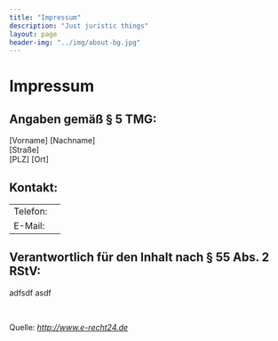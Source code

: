 ```yaml
---
title: "Impressum"
description: "Just juristic things"
layout: page
header-img: "../img/about-bg.jpg"
---
```


<h1>Impressum</h1>
<h2>Angaben gemäß § 5 TMG:</h2>
<p>[Vorname] [Nachname]<br />
[Straße]<br />
[PLZ] [Ort]
</p>
<h2>Kontakt:</h2>
<table><tr>
<td>Telefon:</td>
<td></td></tr>
<tr><td>E-Mail:</td>
<td></td>
</tr></table>
<h2>Verantwortlich für den Inhalt nach § 55 Abs. 2 RStV:</h2>
<p>adfsdf asdf</p>
<p> </p>
<p>Quelle: <em><a rel="nofollow" href="http://www.e-recht24.de/impressum-generator.html">http://www.e-recht24.de</a></em></p>
